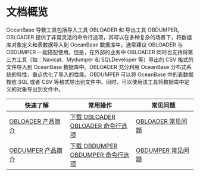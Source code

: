 文档概览 
=========================

OceanBase 导数工具包括导入工具 OBLOADER 和 导出工具 OBDUMPER。OBLOADER 提供了非常灵活的命令行选项，其可以在多种复杂的场景下，将数据库对象定义和表数据导入到 OceanBase 数据库中。通常建议 OBLOADER 与 OBDUMPER 一起搭配使用。但是，在外部的业务中 OBLOADER 同时也支持将第三方工具（如：Navicat、Mydumper 和 SQLDeveloper 等）导出的 CSV 格式的文件导入到 OceanBase 数据库中。OBLOADER 充分利用 OceanBase 分布式系统的特性，重点优化了导入的性能。OBDUMPER 可以将 OceanBase 中的表数据按照 SQL 或者 CSV 等格式导出到文件中。同时，可以使用该工具将数据库中定义的对象导出到文件中。


|                                                                                                                                                                快速了解                                                                                                                                                                 |                                                                                                                                                                                                                                            常用操作                                                                                                                                                                                                                                             |                                                                                                                                                                 常见问题                                                                                                                                                                 |
|-------------------------------------------------------------------------------------------------------------------------------------------------------------------------------------------------------------------------------------------------------------------------------------------------------------------------------------|---------------------------------------------------------------------------------------------------------------------------------------------------------------------------------------------------------------------------------------------------------------------------------------------------------------------------------------------------------------------------------------------------------------------------------------------------------------------------------------------|--------------------------------------------------------------------------------------------------------------------------------------------------------------------------------------------------------------------------------------------------------------------------------------------------------------------------------------|
| [OBLOADER 产品简介](3.OBLOADER/1.obloader-product-introduction.md) | [下载 OBLOADER](3.OBLOADER/2.obloader-user-guide/2.run-obloader.md)<br> [OBLOADER 命令行选项](3.OBLOADER/2.obloader-user-guide/3.obloader-command-line-options.md)|[OBLOADER 常见问题](3.OBLOADER/3.obloader-faq.md)|
|[OBDUMPER 产品简介](4.OBDUMPER/1.obdumper-product-introduction.md) |[下载 OBDUMPER](4.OBDUMPER/2.obdumper-user-guide/2.run-obdumper.md) <br> [OBDUMPER 命令行选项](4.OBDUMPER/2.obdumper-user-guide/3.obdumper-command-line-options.md) |[OBDUMPER 常见问题](4.OBDUMPER/3.obdumper-faq.md)  |